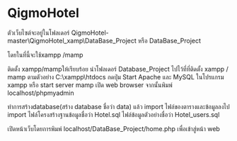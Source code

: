 # QigmoHotel


ตัวเว็บไซต์จะอยู่ในโฟลเดอร์  QigmoHotel-master\QigmoHotel_xamp\DataBase_Project  หรือ DataBase_Project

 โดยในที่นี้จะใช้xampp /mamp


ติดตั้ง xampp/mampให้เรียบร้อย
นำโฟลเดอร์ Database_Project ไปไว้ที่ที่ติดตั้ง xampp / mamp  ตามตัวอย่าง C:\xampp\htdocs
กดปุ่ม Start Apache และ MySQL ในโปรแกรม xampp หรือ start server mamp
เปิด web browser จากนั้นพิมพ์ localhost/phpmyadmin


ทำการสร้างdatabase(สร้าง database ชื่อว่า data) แล้ว import ไฟล์ของตารางและข้อมูลลงไป  
import   ไฟล์โครงสร้างฐานข้อมูลชื่อว่า  Hotel.sql
         ไฟล์ข้อมูลตัวอย่างชื่อว่า Hotel_users.sql


เปิดหน้าเว็บโดยการพิมพ์ localhost/DataBase_Project/home.php  เพื่อเข้าสู่หน้า web


